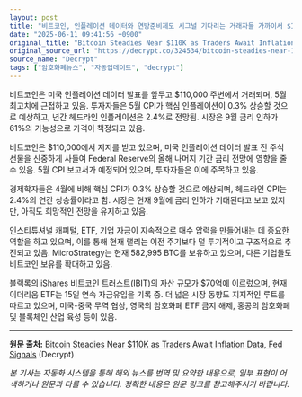 ```yaml
---
layout: post
title: "비트코인, 인플레이션 데이터와 연방준비제도 시그널 기다리는 거래자들 가까이서 $110K 안정화"
date: "2025-06-11 09:41:56 +0900"
original_title: "Bitcoin Steadies Near $110K as Traders Await Inflation Data, Fed Signals"
original_source_url: "https://decrypt.co/324534/bitcoin-steadies-near-110k-as-traders-await-inflation-data-fed-signals"
source_name: "Decrypt"
tags: ["암호화폐뉴스", "자동업데이트", "decrypt"]
---
```


비트코인은 미국 인플레이션 데이터 발표를 앞두고 $110,000 주변에서 거래되며, 5월 최고치에 근접하고 있음.
투자자들은 5월 CPI가 핵심 인플레이션이 0.3% 상승할 것으로 예상하고, 년간 헤드라인 인플레이션은 2.4%로 전망됨.
시장은 9월 금리 인하가 61%의 가능성으로 가격이 책정되고 있음.

비트코인은 $110,000에서 지지를 받고 있으며, 미국 인플레이션 데이터 발표 전 주식 선물을 신중하게 사들여 Federal Reserve의 올해 나머지 기간 금리 전망에 영향을 줄 수 있음.
5월 CPI 보고서가 예정되어 있으며, 투자자들은 이에 주목하고 있음.

경제학자들은 4월에 비해 핵심 CPI가 0.3% 상승할 것으로 예상되며, 헤드라인 CPI는 2.4%의 연간 상승률이라고 함.
시장은 현재 9월에 금리 인하가 기대된다고 보고 있지만, 아직도 희망적인 전망을 유지하고 있음.

인스티튜셔널 캐피털, ETF, 기업 자금이 지속적으로 매수 압력을 만들어내는 데 중요한 역할을 하고 있으며, 이를 통해 현재 랠리는 이전 주기보다 덜 투기적이고 구조적으로 추진되고 있음.
MicroStrategy는 현재 582,995 BTC를 보유하고 있으며, 다른 기업들도 비트코인 보유를 확대하고 있음.

블랙록의 iShares 비트코인 트러스트(IBIT)의 자산 규모가 $70억에 이르렀으며, 현재 이더리움 ETF는 15일 연속 자금유입을 기록 중.
더 넓은 시장 동향도 지지적인 루트를 따르고 있으며, 미국-중국 무역 협상, 영국의 암호화폐 ETF 금지 해제, 홍콩의 암호화폐 및 블록체인 산업 육성 등이 있음.

---
**원문 출처:** [Bitcoin Steadies Near $110K as Traders Await Inflation Data, Fed Signals](https://decrypt.co/324534/bitcoin-steadies-near-110k-as-traders-await-inflation-data-fed-signals) (Decrypt)

*본 기사는 자동화 시스템을 통해 해외 뉴스를 번역 및 요약한 내용으로, 일부 표현이 어색하거나 원문과 다를 수 있습니다. 정확한 내용은 원문 링크를 참고해주시기 바랍니다.*
